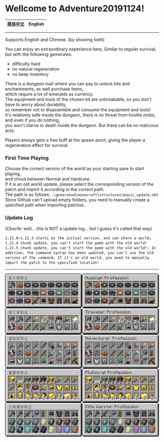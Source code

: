 # Wellcome to Adventure20191124!
| [简体中文](README_zh_cn.md) | English |
| ---- | ---- |

---

Supports English and Chinese. (by showing both)

You can enjoy an extraordinary experience here, Similar to regular survival, but with the following gamerules: 
- difficulty hard
- no natural regeneration
- no keep inventory

There is a dungeon mall where you can pay to unlock kits and enchantments, as well purchase items,\
which require a lot of emeralds as currency.\
The equipment and tools of the chosen kit are unbreakable, so you don't have to worry about durability,\
so remember not to disassemble and consume the equipment and tools!\
It's relatively safe inside the dungeon, there is no threat from hostile mobs, and even if you do nothing,\
you won't starve to death inside the dungeon. But there can be no malicious acts.

Players always gets a free buff at the spawn point, giving the player a regeneration effect for survival.

### First Time Playing

Choose the correct version of the world as your starting save to start playing,\
and chose between Normal and Hardcore.\
If it is an old world update, please select the corresponding version of the patch and import it according to the correct path.\
The path is as follows: `.\generated\minecraft\structures\basic_update.nbt`\
Since Github can't upload empty folders, you need to manually create a specified path when importing patches.

### Update Log

(Cbscfe: well... this is NOT a update log... but I guess it's called that way)

```text
1.21.0~1.21.3 starts as the initial version, and can share a world;
1.21.4 chunk update, you can't start the game with the old world!
1.21.5 chunk update, you can't start the game with the old world!; In addition, the command syntax has been updated, you can't use the old version of the command, If it's an old world, you need to manually import the patch to the specified location!
```

---

![kit_preview.png](kit_preview.png)
